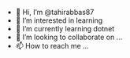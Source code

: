 - 👋 Hi, I’m @tahirabbas87
- 👀 I’m interested in learning
- 🌱 I’m currently learning dotnet 
- 💞️ I’m looking to collaborate on ...
- 📫 How to reach me ...

<!---
tahirabbas87/tahirabbas87 is a ✨ special ✨ repository because its `README.md` (this file) appears on your GitHub profile.
You can click the Preview link to take a look at your changes.
--->
